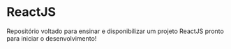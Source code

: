 # ReactJS
Repositório voltado para ensinar e disponibilizar um projeto ReactJS pronto para iniciar o desenvolvimento!
